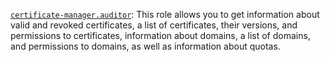 [`certificate-manager.auditor`](../../../../iam/concepts/access-control/roles.md#certificate-manager-auditor): This role allows you to get information about valid and revoked certificates, a list of certificates, their versions, and permissions to certificates, information about domains, a list of domains, and permissions to domains, as well as information about quotas.